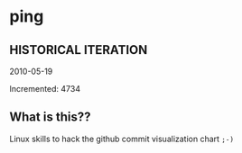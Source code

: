 # ping

## HISTORICAL ITERATION
2010-05-19

Incremented: 4734

## What is this?? 
Linux skills to hack the github commit visualization chart `;-)`
